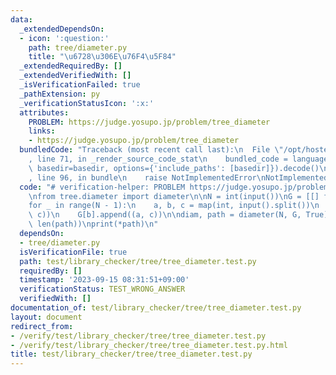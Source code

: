 ```yaml
---
data:
  _extendedDependsOn:
  - icon: ':question:'
    path: tree/diameter.py
    title: "\u6728\u306E\u76F4\u5F84"
  _extendedRequiredBy: []
  _extendedVerifiedWith: []
  _isVerificationFailed: true
  _pathExtension: py
  _verificationStatusIcon: ':x:'
  attributes:
    PROBLEM: https://judge.yosupo.jp/problem/tree_diameter
    links:
    - https://judge.yosupo.jp/problem/tree_diameter
  bundledCode: "Traceback (most recent call last):\n  File \"/opt/hostedtoolcache/PyPy/3.10.13/x64/lib/pypy3.10/site-packages/onlinejudge_verify/documentation/build.py\"\
    , line 71, in _render_source_code_stat\n    bundled_code = language.bundle(stat.path,\
    \ basedir=basedir, options={'include_paths': [basedir]}).decode()\n  File \"/opt/hostedtoolcache/PyPy/3.10.13/x64/lib/pypy3.10/site-packages/onlinejudge_verify/languages/python.py\"\
    , line 96, in bundle\n    raise NotImplementedError\nNotImplementedError\n"
  code: "# verification-helper: PROBLEM https://judge.yosupo.jp/problem/tree_diameter\n\
    \nfrom tree.diameter import diameter\n\nN = int(input())\nG = [[] for _ in range(N)]\n\
    for _ in range(N - 1):\n    a, b, c = map(int, input().split())\n    G[a].append((b,\
    \ c))\n    G[b].append((a, c))\n\ndiam, path = diameter(N, G, True)\nprint(diam,\
    \ len(path))\nprint(*path)\n"
  dependsOn:
  - tree/diameter.py
  isVerificationFile: true
  path: test/library_checker/tree/tree_diameter.test.py
  requiredBy: []
  timestamp: '2023-09-15 08:31:51+09:00'
  verificationStatus: TEST_WRONG_ANSWER
  verifiedWith: []
documentation_of: test/library_checker/tree/tree_diameter.test.py
layout: document
redirect_from:
- /verify/test/library_checker/tree/tree_diameter.test.py
- /verify/test/library_checker/tree/tree_diameter.test.py.html
title: test/library_checker/tree/tree_diameter.test.py
---
```

